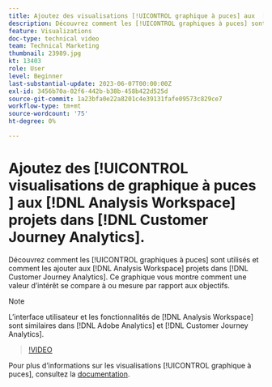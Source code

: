 ```yaml
---
title: Ajoutez des visualisations [!UICONTROL graphique à puces] aux  [!DNL Analysis Workspace] projets
description: Découvrez comment les [!UICONTROL graphiques à puces] sont utilisés et comment les ajouter aux  [!DNL Analysis Workspace] projets dans [!DNL Customer Journey Analytics].
feature: Visualizations
doc-type: technical video
team: Technical Marketing
thumbnail: 23989.jpg
kt: 13403
role: User
level: Beginner
last-substantial-update: 2023-06-07T00:00:00Z
exl-id: 3456b70a-02f6-442b-b38b-458b422d525d
source-git-commit: 1a23bfa0e22a8201c4e39131fafe09573c829ce7
workflow-type: tm+mt
source-wordcount: '75'
ht-degree: 0%

---
```


# Ajoutez des [!UICONTROL &#x200B; visualisations de graphique à puces &#x200B;] aux [!DNL Analysis Workspace] projets dans [!DNL Customer Journey Analytics].

Découvrez comment les [!UICONTROL graphiques à puces] sont utilisés et comment les ajouter aux [!DNL Analysis Workspace] projets dans [!DNL Customer Journey Analytics]. Ce graphique vous montre comment une valeur d’intérêt se compare à ou mesure par rapport aux objectifs.

>[!NOTE]
>
>L’interface utilisateur et les fonctionnalités de [!DNL Analysis Workspace] sont similaires dans [!DNL Adobe Analytics] et [!DNL Customer Journey Analytics].

>[!VIDEO](https://video.tv.adobe.com/v/41508/?quality=12&learn=on&captions=fre_fr)

Pour plus d’informations sur les visualisations [!UICONTROL graphique à puces], consultez la [documentation](https://experienceleague.adobe.com/docs/analytics-platform/using/cja-workspace/visualizations/bullet-graph.html?lang=fr).
